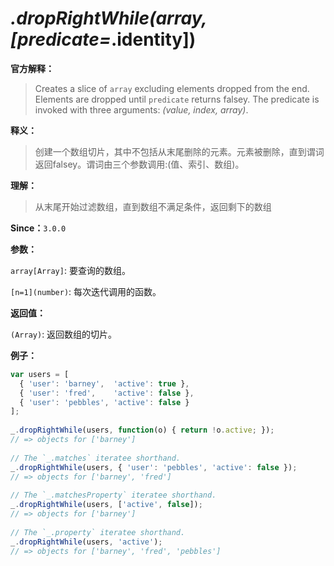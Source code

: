 # _.dropRightWhile(array, [predicate=_.identity])

**官方解释：**

> Creates a slice of `array` excluding elements dropped from the end. Elements are dropped until `predicate` returns falsey. The predicate is invoked with three arguments: *(value, index, array)*.

**释义：**

> 创建一个数组切片，其中不包括从末尾删除的元素。元素被删除，直到谓词返回falsey。谓词由三个参数调用:(值、索引、数组)。

**理解：**

> 从末尾开始过滤数组，直到数组不满足条件，返回剩下的数组

**Since：**`3.0.0`

**参数：**

`array[Array]`: 要查询的数组。

`[n=1](number)`: 每次迭代调用的函数。

**返回值：**

`(Array)`: 返回数组的切片。

**例子：**

```javascript
var users = [
  { 'user': 'barney',  'active': true },
  { 'user': 'fred',    'active': false },
  { 'user': 'pebbles', 'active': false }
];
 
_.dropRightWhile(users, function(o) { return !o.active; });
// => objects for ['barney']
 
// The `_.matches` iteratee shorthand.
_.dropRightWhile(users, { 'user': 'pebbles', 'active': false });
// => objects for ['barney', 'fred']
 
// The `_.matchesProperty` iteratee shorthand.
_.dropRightWhile(users, ['active', false]);
// => objects for ['barney']
 
// The `_.property` iteratee shorthand.
_.dropRightWhile(users, 'active');
// => objects for ['barney', 'fred', 'pebbles']
```